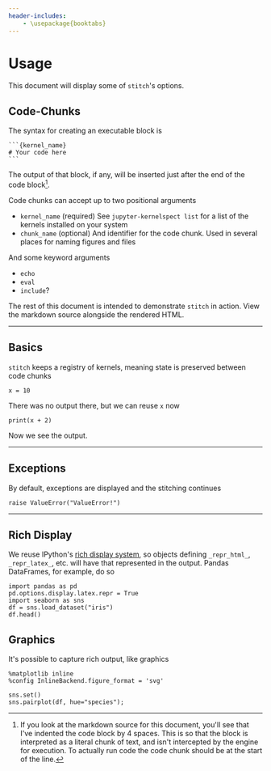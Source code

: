 ```yaml
---
header-includes:
    - \usepackage{booktabs}
---
```

# Usage

This document will display some of `stitch`'s options.


## Code-Chunks

The syntax for creating an executable block is

    ```{kernel_name}
    # Your code here
    ```

The output of that block, if any, will be inserted just after the end of the
code block[^literal_code].

Code chunks can accept up to two positional arguments

- `kernel_name` (required)
  See `jupyter-kernelspect list` for a list of the kernels installed on your system
- `chunk_name` (optional)
  And identifier for the code chunk. Used in several places for naming figures and files

And some keyword arguments

- `echo`
- `eval`
- `include`?

The rest of this document is intended to demonstrate `stitch` in action.
View the markdown source alongside the rendered HTML.

---

## Basics

`stitch` keeps a registry of kernels, meaning state is preserved between
code chunks

```{python}
x = 10
```


There was no output there, but we can reuse `x` now

```{python}
print(x + 2)
```

Now we see the output.

---

## Exceptions

By default, exceptions are displayed and the stitching continues

```{python}
raise ValueError("ValueError!")
```

---

## Rich Display

We reuse IPython's [rich display system](http://ipython.readthedocs.io/en/stable/config/integrating.html),
so objects defining `_repr_html_`, `_repr_latex_`, etc. will have that
represented in the output.
Pandas DataFrames, for example, do so

```{python}
import pandas as pd
pd.options.display.latex.repr = True
import seaborn as sns
df = sns.load_dataset("iris")
df.head()
```


## Graphics

It's possible to capture rich output, like graphics


```{python}
%matplotlib inline
%config InlineBackend.figure_format = 'svg'

sns.set()
sns.pairplot(df, hue="species");
```

[^literal_code]: If you look at the markdown source for this document,
you'll see that I've indented the code block by 4 spaces. This is so that
the block is interpreted as a literal chunk of text, and isn't intercepted
by the engine for execution. To actually run code the code chunk should be at
the start of the line.
